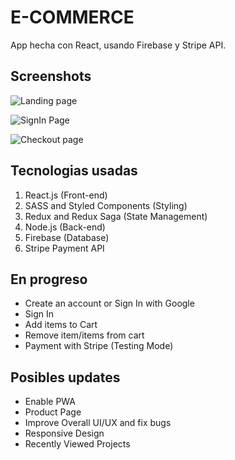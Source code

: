 # E-COMMERCE
App hecha con React, usando Firebase y Stripe API.

## Screenshots
![Landing page](https://user-images.githubusercontent.com/60403638/83971127-2aff8a00-a8f7-11ea-8cc6-f5205cc4d25b.jpg)

![SignIn Page](https://user-images.githubusercontent.com/60403638/83971151-5aae9200-a8f7-11ea-91da-c364f9c73a5f.jpg)

![Checkout page](https://user-images.githubusercontent.com/60403638/83971158-69954480-a8f7-11ea-9d5e-ec90cab6736b.jpg)


## Tecnologias usadas
1. React.js (Front-end)
2. SASS and Styled Components (Styling)
3. Redux and Redux Saga (State Management)
4. Node.js (Back-end)
5. Firebase (Database)
6. Stripe Payment API

## En progreso
* Create an account or Sign In with Google
* Sign In
* Add items to Cart
* Remove item/items from cart
* Payment with Stripe (Testing Mode)

## Posibles updates
* Enable PWA
* Product Page
* Improve Overall UI/UX and fix bugs
* Responsive Design
* Recently Viewed Projects

